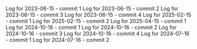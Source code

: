 Log for 2023-06-15 - commit 1
Log for 2023-06-15 - commit 2
Log for 2023-06-15 - commit 3
Log for 2023-06-15 - commit 4
Log for 2025-02-15 - commit 1
Log for 2025-02-15 - commit 2
Log for 2025-04-15 - commit 1
Log for 2024-10-16 - commit 1
Log for 2024-10-16 - commit 2
Log for 2024-10-16 - commit 3
Log for 2024-10-16 - commit 4
Log for 2024-07-16 - commit 1
Log for 2024-07-16 - commit 2
